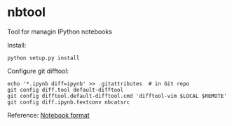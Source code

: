# nbtool
Tool for managin IPython notebooks

Install:

    python setup.py install

Configure git difftool:

    echo '*.ipynb diff=ipynb' >> .gitattributes  # in Git repo
    git config diff.tool default-difftool
    git config difftool.default-difftool.cmd 'difftool-vim $LOCAL $REMOTE'
    git config diff.ipynb.textconv nbcatsrc


Reference:
    [Notebook format](http://ipython.org/ipython-doc/dev/notebook/nbformat.html)
